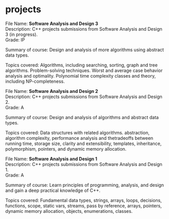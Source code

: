 # projects

File Name: __Software Analysis and Design 3__  
Description: C++ projects submissions from Software Analysis and Design 3 (in progress).  
Grade: IP  

Summary of course:  Design and analysis of more algorithms using abstract data types.   

Topics covered:     Algorithms, including searching, sorting, graph and tree algorithms. Problem-solving techniques. Worst and average case behavior analysis and optimality. Polynomial time complexity classes and theory, including NP-completeness.  
                    
File Name: __Software Analysis and Design 2__  
Description: C++ projects submissions from Software Analysis and Design 2.  
Grade: A  

Summary of course:  Design and analysis of algorithms and abstract data types. 

Topics covered:     Data structures with related algorithms. abstraction, algorithm complexity, performance analysis and thetradeoffs between running time, storage size, clarity and extensibility, templates, inheritance, polymorphism, pointers, and dynamic memory allocation.

File Name: __Software Analysis and Design 1__  
Description: C++ projects submissions from Software Analysis and Design 1.  
Grade: A  

Summary of course:  Learn principles of programming, analysis, and design and gain a deep practical knowledge of C++. 

Topics covered:     Fundamental data types, strings, arrays, loops, decisions, functions, scope, static vars, streams, pass by reference, arrays, pointers, dynamic memory allocation, objects, enumerations, classes.  
                    
